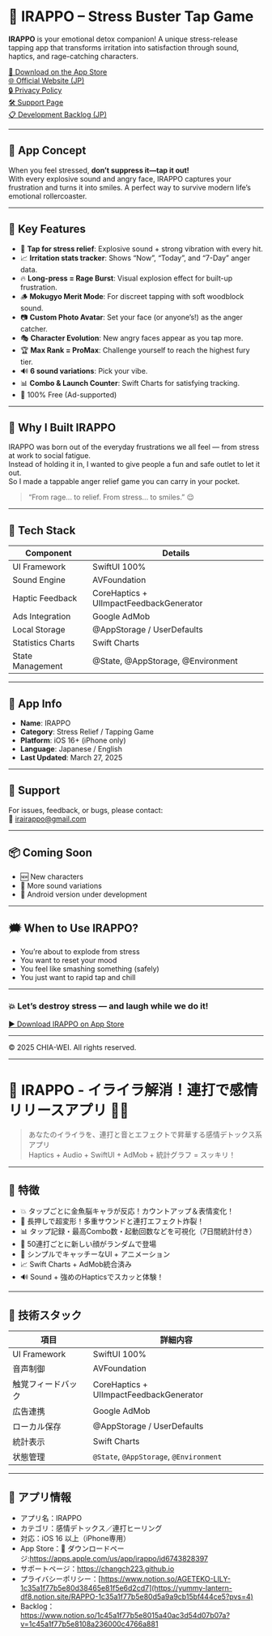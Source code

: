 
# 💢 IRAPPO – Stress Buster Tap Game

**IRAPPO** is your emotional detox companion! A unique stress-release tapping app that transforms irritation into satisfaction through sound, haptics, and rage-catching characters.

[📱 Download on the App Store](https://apps.apple.com/us/app/irappo/id6743828397)  
[🌐 Official Website (JP)](https://appfreelife.com/?p=22)  
[🔒 Privacy Policy](https://www.notion.so/AGETEKO-LILY-1c35a1f77b5e80d38465e81f5e6d2cd7)  
[🛠️ Support Page](https://changch223.github.io)  
[📋 Development Backlog (JP)](https://www.notion.so/1c45a1f77b5e8015a40ac3d54d07b07a?v=1c45a1f77b5e8108a236000c4766a881)

---

## 🚀 App Concept

When you feel stressed, **don’t suppress it—tap it out!**  
With every explosive sound and angry face, IRAPPO captures your frustration and turns it into smiles. A perfect way to survive modern life’s emotional rollercoaster.

---

## 🌟 Key Features

- 🎯 **Tap for stress relief**: Explosive sound + strong vibration with every hit.
- 📈 **Irritation stats tracker**: Shows “Now”, “Today”, and “7-Day” anger data.
- 🔥 **Long-press = Rage Burst**: Visual explosion effect for built-up frustration.
- 🪵 **Mokugyo Merit Mode**: For discreet tapping with soft woodblock sound.
- 📷 **Custom Photo Avatar**: Set your face (or anyone’s!) as the anger catcher.
- 🎭 **Character Evolution**: New angry faces appear as you tap more.
- 🏆 **Max Rank = ProMax**: Challenge yourself to reach the highest fury tier.
- 🔊 **6 sound variations**: Pick your vibe.
- 📊 **Combo & Launch Counter**: Swift Charts for satisfying tracking.
- 💯 100% Free (Ad-supported)

---

## 🧠 Why I Built IRAPPO

IRAPPO was born out of the everyday frustrations we all feel — from stress at work to social fatigue.  
Instead of holding it in, I wanted to give people a fun and safe outlet to let it out.  
So I made a tappable anger relief game you can carry in your pocket.

> “From rage... to relief. From stress... to smiles.” 😌

---

## 🧪 Tech Stack

| Component         | Details                                 |
|------------------|------------------------------------------|
| UI Framework      | SwiftUI 100%                            |
| Sound Engine      | AVFoundation                           |
| Haptic Feedback   | CoreHaptics + UIImpactFeedbackGenerator |
| Ads Integration   | Google AdMob                            |
| Local Storage     | @AppStorage / UserDefaults              |
| Statistics Charts | Swift Charts                            |
| State Management  | @State, @AppStorage, @Environment       |

---

## 📱 App Info

- **Name**: IRAPPO  
- **Category**: Stress Relief / Tapping Game  
- **Platform**: iOS 16+ (iPhone only)  
- **Language**: Japanese / English  
- **Last Updated**: March 27, 2025  

---

## 🔧 Support

For issues, feedback, or bugs, please contact:  
📧 [irairappo@gmail.com](mailto:irairappo@gmail.com)

---

## 📦 Coming Soon

- 🆕 New characters  
- 🎵 More sound variations  
- 🤖 Android version under development  

---

## 🗯️ When to Use IRAPPO?

- You’re about to explode from stress  
- You want to reset your mood  
- You feel like smashing something (safely)  
- You just want to rapid tap and chill

---

### 💥 Let’s destroy stress — and laugh while we do it!

[▶️ Download IRAPPO on App Store](https://apps.apple.com/us/app/irappo/id6743828397)

---

© 2025 CHIA-WEI. All rights reserved.

---

# 🎯 IRAPPO - イライラ解消！連打で感情リリースアプリ 💢✨

> あなたのイライラを、連打と音とエフェクトで昇華する感情デトックス系アプリ  
> Haptics + Audio + SwiftUI + AdMob + 統計グラフ = スッキリ！

---

## 🌟 特徴

- 💥 タップごとに金魚脳キャラが反応！カウントアップ＆表情変化！
- 💢 長押しで超変形！多重サウンドと連打エフェクト炸裂！
- 📊 タップ記録・最高Combo数・起動回数などを可視化（7日間統計付き）
- 🎉 50連打ごとに新しい顔がランダムで登場
- 📱 シンプルでキャッチーなUI + アニメーション
- 📈 Swift Charts + AdMob統合済み
- 🔊 Sound + 強めのHapticsでスカッと体験！

---

## 🧪 技術スタック

| 項目               | 詳細内容 |
|--------------------|----------|
| UI Framework       | SwiftUI 100% |
| 音声制御           | AVFoundation |
| 触覚フィードバック | CoreHaptics + UIImpactFeedbackGenerator |
| 広告連携           | Google AdMob |
| ローカル保存       | @AppStorage / UserDefaults |
| 統計表示           | Swift Charts |
| 状態管理           | `@State`, `@AppStorage`, `@Environment` |

---

## 📱 アプリ情報
- アプリ名：IRAPPO  
- カテゴリ：感情デトックス／連打ヒーリング  
- 対応：iOS 16 以上（iPhone専用）  
- App Store：🔗 ダウンロードページ:https://apps.apple.com/us/app/irappo/id6743828397  
- サポートページ：https://changch223.github.io  
- プライバシーポリシー：[https://www.notion.so/AGETEKO-LILY-1c35a1f77b5e80d38465e81f5e6d2cd7](https://yummy-lantern-df8.notion.site/RAPPO-1c35a1f77b5e80d5a9a9cb15bf444ce5?pvs=4)  
- Backlog：https://www.notion.so/1c45a1f77b5e8015a40ac3d54d07b07a?v=1c45a1f77b5e8108a236000c4766a881
